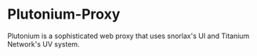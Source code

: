 # Plutonium-Proxy
Plutonium is a sophisticated web proxy that uses snorlax's UI and Titanium Network's UV system.
